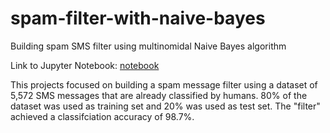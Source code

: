# spam-filter-with-naive-bayes
Building spam SMS filter using multinomidal Naive Bayes algorithm

Link to Jupyter Notebook: [notebook](Basics.ipynb)

This projects focused on building a spam message filter using a dataset of 5,572 SMS messages that are already classified by humans. 80% of the dataset was used as training set and 20% was used as test set. The "filter" achieved a classifciation accuracy of 98.7%.  
